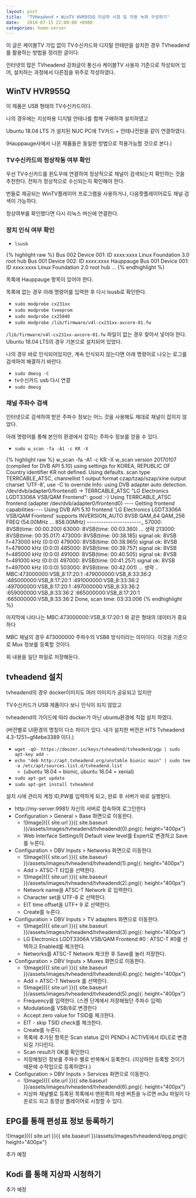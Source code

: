 ```yaml
---
layout: post
title:  "TVHeadend + WinTV HVR955Q 지상파 시청 및 자동 녹화 구성하기"
date:   2018-07-15 22:00:00 +0900
categories: home-server
---
```


이 글은 케이블TV 가입 없이 TV수신카드와 디지털 안테만을 설치한 경우 TVheadend를 활용하는 방법을 정리한 글이다.

인터넷의 많은 TVheadend 강좌글이 통신사 케이블TV 사용자 기준으로 작성되어 있어, 설치하는 과정에서 다른점을 위주로 작성하였다.

## WinTV HVR955Q

이 제품은 USB 형태의 TV수신카드이다. 

나의 경우에는 지상파용 디지털 안테나를 함께 구매하여 설치하였고

Ubuntu 18.04 LTS 가 설치된 NUC PC에 TV카드 + 안테나전원을 같이 연결하였다.

(Hauppauge사에서 나온 제품들은 동일한 방법으로 적용가능할 것으로 본다.)

### TV수신카드의 정상작동 여부 확인

우선 TV수신카드를 윈도우에 연결하여 정상적으로 채널이 검색되는지 확인하는 것을 추천한다. 전파가 정상적으로 수신되는지 확인해야 한다.

번들로 제공되는 WinTV플레이어 프로그램을 사용하거나, 다음팟플레이어로도 채널 검색이 가능하다.

정상여부를 확인했다면 다시 리눅스 머신에 연결한다.

### 장치 인식 여부 확인

* `lsusb`

{% highlight raw %}
Bus 002 Device 001: ID xxxx:xxxx Linux Foundation 3.0 root hub
Bus 001 Device 002: ID xxxx:xxxx Hauppauge
Bus 001 Device 001: ID xxxx:xxxx Linux Foundation 2.0 root hub
...
{% endhighlight %}

목록에 Hauppauge 항목이 있어야 한다.

목록에 없는 경우 아래 명령어를 입력한 후 다시 lsusb로 확인한다.

* `sudo modprobe cx231xx`
* `sudo modprobe tveeprom`
* `sudo modprobe cx25840`
* `sudo modprobe /lib/firmware/v4l-cx231xx-avcore-01.fw`

`/lib/firmware/v4l-cx231xx-avcore-01.fw` 파일이 없는 경우 찾아서 넣어야 한다. Ubuntu 18.04 LTS의 경우 기본으로 설치되어 있었다.

나의 경우 바로 인식되어있지만, 계속 인식되지 않는다면 아래 명령어로 나오는 로그를 검색하여 해결하기 바란다.

* `sudo dmesg -C`
* tv수신카드 usb 다시 연결
* `sudo dmesg`

### 채널 주파수 검색

인터넷으로 검색하여 받은 주파수 정보는 어느 것을 사용해도 제대로 채널이 잡히지 않았다.

아래 명령어를 통해 본인의 환경에서 잡히는 주파수 정보를 얻을 수 있다.

* `sudo w_scan -fa -A1 -c KR -X`

{% highlight raw %}
w_scan -fa -A1 -c KR -X 
w_scan version 20170107 (compiled for DVB API 5.10)
using settings for KOREA, REPUBLIC OF
Country identifier KR not defined. Using defaults.
scan type TERRCABLE_ATSC, channellist 1
output format czap/tzap/szap/xine
output charset 'UTF-8', use -C <charset> to override
Info: using DVB adapter auto detection.
 /dev/dvb/adapter0/frontend0 -> TERRCABLE_ATSC "LG Electronics LGDT3306A VSB/QAM Frontend": good :-)
Using TERRCABLE_ATSC frontend (adapter /dev/dvb/adapter0/frontend0)
-_-_-_-_ Getting frontend capabilities-_-_-_-_ 
Using DVB API 5.10
frontend 'LG Electronics LGDT3306A VSB/QAM Frontend' supports
INVERSION_AUTO
8VSB
QAM_64
QAM_256
FREQ (54.00MHz ... 858.00MHz)
-_-_-_-_-_-_-_-_-_-_-_-_-_-_-_-_-_-_-_-_-_-_-_ 
57000: 8VSB(time: 00:00.200) 
63000: 8VSB(time: 00:03.360) 
... 생략
213000: 8VSB(time: 00:35.017) 
473000: 8VSB(time: 00:38.185)         signal ok: 8VSB     f=473000 kHz (0:0:0)
479000: 8VSB(time: 00:38.965)         signal ok: 8VSB     f=479000 kHz (0:0:0)
485000: 8VSB(time: 00:39.757)         signal ok: 8VSB     f=485000 kHz (0:0:0)
491000: 8VSB(time: 00:40.505)         signal ok: 8VSB     f=491000 kHz (0:0:0)
497000: 8VSB(time: 00:41.257)         signal ok: 8VSB     f=497000 kHz (0:0:0)
503000: 8VSB(time: 00:42.001) 
... 생략
..
MBC:473000000:VSB_8:17:20:1
:479000000:VSB_8:33:36:2
:485000000:VSB_8:17:20:1
:491000000:VSB_8:33:36:2
:497000000:VSB_8:17:20:1
:497000000:VSB_8:33:36:2
:659000000:VSB_8:33:36:2
:665000000:VSB_8:17:20:1
:665000000:VSB_8:33:36:2
Done, scan time: 03:33.006
{% endhighlight %}

마지막에 나타나는 MBC:473000000:VSB_8:17:20:1 와 같은 형태의 데이터가 중요하다

MBC 채널의 경우 473000000 주파수의 VSB8 방식이라는 의미이다. 이것을 기준으로 Mux 정보를 등록할 것이다.

위 내용을 일단 파일로 저장해둔다.

## tvheadend 설치

tvheadend의 경우 docker이미지도 여러 이미지가 공유되고 있지만

TV수신카드가 USB 제품이다 보니 인식이 되지 않았고

tvheadend의 가이드에 따라 docker가 아닌 ubuntu환경에 직접 설치 하였다.

(버전별로 UI환경의 명칭이 다소 차이가 있다. 내가 설치한 버전은 HTS Tvheadend 4.3-1251~gf4ebe3389 이다.)

* `wget -qO- https://doozer.io/keys/tvheadend/tvheadend/pgp | sudo apt-key add -`
* `echo "deb http://apt.tvheadend.org/unstable bionic main" | sudo tee -a /etc/apt/sources.list.d/tvheadend.list`
  * (ubuntu 18.04 = bionic,  ubuntu 16.04 = xenial)
* `sudo apt-get update`
* `sudo apt-get install tvheadend`

설치 시에 관리자 계정 ID,PW를 입력하게 되고, 완료 후 서버가 바로 실행된다.

* http://my-server:9981/ 자신의 서버로 접속하여 로그인한다
* Configuration > General > Base 화면으로 이동한다.
  * ![Image]({{ site.url }}{{ site.baseurl }}/assets/images/tvheadend/tvheadend(0).png){: height="400px"}
  * Web Interface Settings의 Default view level를 Expert로 변경하고 Save를 누른다.
* Configuration > DBV Inputs > Networks 화면으로 이동한다.
  * ![Image]({{ site.url }}{{ site.baseurl }}/assets/images/tvheadend/tvheadend(1).png){: height="400px"}
  * Add > ATSC-T 타입을 선택한다.
  * ![Image]({{ site.url }}{{ site.baseurl }}/assets/images/tvheadend/tvheadend(2).png){: height="400px"}
  * Network name을 ATSC-T Network 로 입력한다.
  * Character set을 UTF-8 로 선택한다.
  * EIT time offset을 UTF+ 9 로 선택한다.
  * Create를 누른다.
* Configuration > DBV Inputs > TV adapters 화면으로 이동한다.
  * ![Image]({{ site.url }}{{ site.baseurl }}/assets/images/tvheadend/tvheadend(3).png){: height="400px"}
  * LG Electronics LGDT3306A VSB/QAM Frontend #0 : ATSC-T #0를 선택하고 Enabled를 체크한다.
  * Networks를 ATSC-T Network 체크한 후 Save를 눌러 저장한다.
* Configuration > DBV Inputs > Muxes 화면으로 이동한다.
  * ![Image]({{ site.url }}{{ site.baseurl }}/assets/images/tvheadend/tvheadend(4).png){: height="400px"}
  * Add > ATSC-T Network 를 선택한다.
  * ![Image]({{ site.url }}{{ site.baseurl }}/assets/images/tvheadend/tvheadend(5).png){: height="400px"}
  * Frequency를 입력한다. (스캔 단계에서 저장해뒀던 주파수 입력)
  * Modulation를 VSB/8로 변경한다
  * Accept zero value for TSID를 체크한다.
  * EIT - skip TSID check를 체크한다.
  * Create를 누른다.
  * 목록에 추가된 항목은 Scan status 값이 PEND나 ACTIVE에서 IDLE로 변경되길 기다린다.
  * Scan result가 OK를 확인한다.
  * 저장해뒀던 정보를 주파수 별로 반복해서 등록한다. (지상파만 등록할 것이기 때문에 수작업으로 등록하였다.)
* Configuration > DBV Inputs > Services 화면으로 이동한다.
  * ![Image]({{ site.url }}{{ site.baseurl }}/assets/images/tvheadend/tvheadend(6).png){: height="400px"}
  * 지상파 채널별로 등록된 목록에서 맨왼쪽의 재생 버튼을 누르면 m3u 파일이 다운로드 되고 동영상 플레이어로 시청할 수 있다.

## EPG를 통해 편성표 정보 등록하기

![Image]({{ site.url }}{{ site.baseurl }}/assets/images/tvheadend/epg.png){: height="400px"}

추가 예정

## Kodi 를 통해 지상파 시청하기

추가 예정
